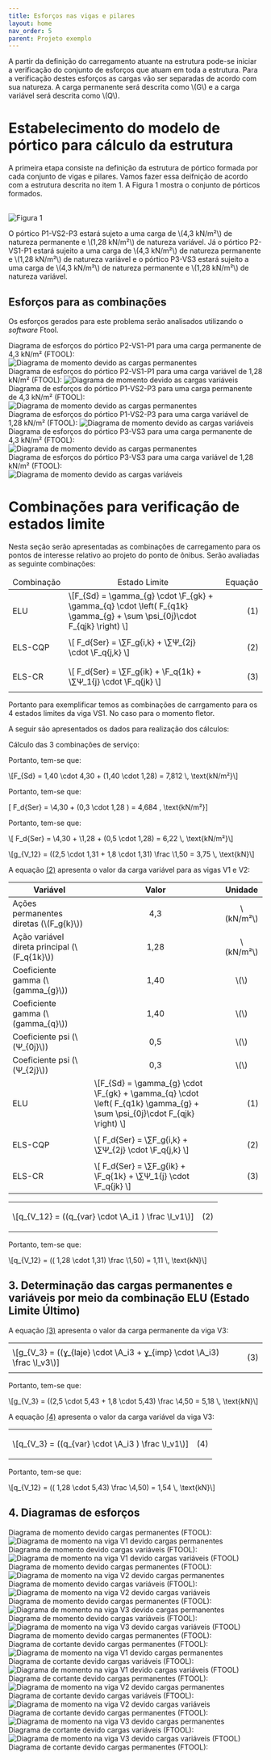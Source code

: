 ```yaml
---
title: Esforços nas vigas e pilares
layout: home
nav_order: 5
parent: Projeto exemplo
---
```


<!--Don't delete this script-->
<script src = "https://polyfill.io/v3/polyfill.min.js?features=es6"></script>
<script id = "MathJax-script" async src="https://cdn.jsdelivr.net/npm/mathjax@3/es5/tex-mml-chtml.js"></script>
<!--Don't delete this script-->

<p aligin = "justify">
A partir da definição do carregamento atuante na estrutura pode-se iniciar a verificação do conjunto de esforços que atuam em toda a estrutura. Para a verificação destes esforços as cargas vão ser separadas de acordo com sua natureza. A carga permanente será descrita como \(G\) e a carga variável será descrita como \(Q\). 
</p>

<h1>Estabelecimento do modelo de pórtico para cálculo da estrutura</h1>

<p aligin = "justify">
A primeira etapa consiste na definição da estrutura de pórtico formada por cada conjunto de vigas e pilares. Vamos fazer essa deifnição de acordo com a estrutura descrita no item 1. A Figura 1 mostra o conjunto de pórticos formados.
</p>

<br>
<img src="C:\Users\vinic\OneDrive\Área de Trabalho\Anteprojeto estrutural.jpg" alt="Figura 1">
<br>

<p aligin = "justify">
O pórtico P1-VS2-P3 estará sujeto a uma carga de \(4,3 kN/m²\) de natureza permanente e \(1,28 kN/m²\) de natureza variável. Já o pórtico P2-VS1-P1 estará sujeito a uma carga de \(4,3 kN/m²\) de natureza permanente e \(1,28 kN/m²\) de natureza variável e o pórtico P3-VS3 estará sujeito a uma carga de \(4,3 kN/m²\) de natureza permanente e \(1,28 kN/m²\) de natureza variável.
</p>

<h2>Esforços para as combinações</h2>

<p aligin = "justify">
Os esforços gerados para este problema serão analisados utilizando o <i>software</i> Ftool. 
</p>

<p aligin = "justify">
Diagrama de esforços do pórtico P2-VS1-P1 para uma carga permanente de 4,3 kN/m² (FTOOL):
<br>
<img scr="C:\Users\vinic\OneDrive\Área de Trabalho\pórtico P2-VS1-P1.jpg" alt="Diagrama de momento devido as cargas permanentes">
<br>
Diagrama de esforços do pórtico P2-VS1-P1 para uma carga variável de 1,28 kN/m² (FTOOL):
<img scr="C:\Users\vinic\OneDrive\Área de Trabalho\Cargas variáveis P2-VS1-P1.jpg" alt="Diagrama de momento devido as cargas variáveis">
<br>
Diagrama de esforços do pórtico P1-VS2-P3 para uma carga permanente de 4,3 kN/m² (FTOOL):
<br>
<img scr="C:\Users\vinic\OneDrive\Área de Trabalho\Momento permanente P1-VS2-P3.jpg" alt="Diagrama de momento devido as cargas permanentes">
<br>
Diagrama de esforços do pórtico P1-VS2-P3 para uma carga variável de 1,28 kN/m² (FTOOL):
<img scr="C:\Users\vinic\OneDrive\Área de Trabalho\Momento variável P1-VS2-P3.jpg" alt="Diagrama de momento devido as cargas variáveis">
<br>
Diagrama de esforços do pórtico P3-VS3 para uma carga permanente de 4,3 kN/m² (FTOOL):
<img scr="C:\Users\vinic\OneDrive\Área de Trabalho\Momento permanente P3-VS3.jpg" alt="Diagrama de momento devido as cargas permanentes">
<br>
Diagrama de esforços do pórtico P3-VS3 para uma carga variável de 1,28 kN/m² (FTOOL):
<br>
<img scr="C:\Users\vinic\OneDrive\Área de Trabalho\Momento variável P3-VS3.jpg" alt="Diagrama de momento devido as cargas variáveis">
<br>

<h1>Combinações para verificação de estados limite</h1>

<p aligin = "justify">
Nesta seção serão apresentadas as combinações de carregamento para os pontos de interesse relativo ao projeto do ponto de ônibus. Serão avaliadas as seguinte combinações:
</p>

<table>
  <thead align="center">
    <tr>
      <td>Combinação</td>
      <td>Estado Limite</td>
      <td>Equação</td>
    </tr>
  </thead>
  <tbody>
    <tr>
      <td align = "left">ELU</td>
      <td align = "left">\[F_{Sd} = \gamma_{g} \cdot \F_{gk} + \gamma_{q} \cdot \left( F_{q1k} \gamma_{g} +  \sum \psi_{0j}\cdot F_{qjk} \right) \]</td>
      <td><p align = "right" id = "eq1">(1)</p></td>
    </tr>
    <tr>
      <td align = "left">ELS-CQP</td>
      <td align = "left">\[ F_d{Ser} = \∑F_g{i,k}  + \∑Ψ_{2j} \cdot \F_q{j,k} \]</td>
      <td><p align = "right" id = "eq2">(2)</p></td>
    </tr>
    <tr>
      <td align = "left">ELS-CR</td>
      <td align = "left">\[ F_d{Ser} = \∑F_g{ik} + \F_q{1k} + \∑Ψ_1{j} \cdot \F_q{jk} \]</td>
      <td><p align = "right" id = "eq3">(3)</p></td>
    </tr>
  </tbody>
</table>

<p aligin = "justify">
Portanto para exemplificar temos as combinações de carrgamento para os 4 estados limites da viga VS1. No caso para o momento fletor.
</p>
<p aligin = "justify">
A seguir são apresentados os dados para realização dos cálculos: 
</p>

<table>
<thead align="center">
  <tr>
    <th>Variável</th>
    <th>Valor</th>
    <th>Unidade</th>
  </tr>
</thead>
<tbody align="center">
  <tr>
    <td align = "left">Ações permanentes diretas (\(F_g{k}\))</td>
    <td>4,3</td>
    <td>\(kN/m²\)</td>
  </tr>
  <tr>
    <td align = "left">Ação variável direta principal (\(F_q{1k}\))</td>
    <td>1,28</td>
    <td>\(kN/m²\)</td>
  </tr>
  <tr>
    <td align = "left">Coeficiente gamma (\(gamma_{g}\))</td>
    <td>1,40</td>
    <td>\(\)</td>
  </tr>
  <td align = "left">Coeficiente gamma (\(gamma_{q}\))</td>
    <td>1,40</td>
    <td>\(\)</td>
  </tr>
  <td align = "left">Coeficiente psi (\(Ψ_{0j}\))</td>
    <td>0,5</td>
    <td>\(\)</td>
  </tr>
  <td align = "left">Coeficiente psi (\(Ψ_{2j}\))</td>
    <td>0,3</td>
    <td>\(\)</td>
  </tr>
  
Cálculo das 3 combinações de serviço:
<tr>
      <td align = "left">ELU</td>
      <td align = "left">\[F_{Sd} = \gamma_{g} \cdot \F_{gk} + \gamma_{q} \cdot \left( F_{q1k} \gamma_{g} +  \sum \psi_{0j}\cdot F_{qjk} \right) \]</td>
      <td><p align = "right" id = "eq1">(1)</p></td>
    </tr>
<p aligin = "justify">
Portanto, tem-se que:
</p>

<p>
\[F_{Sd} = 1,40 \cdot 4,30 + (1,40 \cdot 1,28) = 7,812 \, \text{kN/m²}\]
</p>

<tr>
      <td align = "left">ELS-CQP</td>
      <td align = "left">\[ F_d{Ser} = \∑F_g{i,k}  + \∑Ψ_{2j} \cdot \F_q{j,k} \]</td>
      <td><p align = "right" id = "eq2">(2)</p></td>
    </tr>

<p aligin = "justify">
Portanto, tem-se que:
</p>

\[ F_d{Ser} = \4,30 + (0,3 \cdot 1,28 \) = 4,684 \, \text{kN/m²}\]
<p>

<tr>
      <td align = "left">ELS-CR</td>
      <td align = "left">\[ F_d{Ser} = \∑F_g{ik} + \F_q{1k} + \∑Ψ_1{j} \cdot \F_q{jk} \]</td>
      <td><p align = "right" id = "eq3">(3)</p></td>
  </tr>

<p aligin = "justify">
Portanto, tem-se que:
</p>

<p>
\[ F_d{Ser} = \4,30 + \1,28 + (0,5 \cdot 1,28) = 6,22 \, \text{kN/m²}\]
<p>
  
<p>
\[g_{V_12} = ((2,5 \cdot 1,31 + 1,8 \cdot 1,31) \frac \1,50  = 3,75 \, \text{kN}\]
</p>



<p aligin = "justify">
A equação <a href="#eq2">(2)</a> apresenta o valor da carga variável para as vigas V1 e V2:
</p>

<table>
  <tr>
    <td align = "left">\[q_{V_12} = ((q_{var} \cdot \A_i1 ) \frac \l_v1\)]</td>
    <td><p align = "right" id = "eq2">(2)</p></td>
  </tr>
</table>

<p aligin = "justify">
Portanto, tem-se que:
</p>

<p>
\[q_{V_12} = (( 1,28 \cdot 1,31) \frac \1,50)  = 1,11 \, \text{kN}\]
</p>

<h2>3. Determinação das cargas permanentes e variáveis por meio da combinação ELU (Estado Limite Último)</h2>

<p aligin = "justify">
A equação <a href="#eq3">(3)</a> apresenta o valor da carga permanente da viga V3:
</p>

<table>
  <tr>
    <td align = "left">\[g_{V_3} = ((ɣ_{laje} \cdot \A_i3 + ɣ_{imp} \cdot \A_i3) \frac \l_v3\)]</td>
    <td><p align = "right" id = "eq3">(3)</p></td>
  </tr>
</table>

<p aligin = "justify">
Portanto, tem-se que:
</p>

<p>
\[g_{V_3} = ((2,5 \cdot 5,43 + 1,8 \cdot 5,43) \frac \4,50  = 5,18 \, \text{kN}\]
</p>

<p aligin = "justify">
A equação <a href="#eq4">(4)</a> apresenta o valor da carga variável da viga V3:
</p>

<table>
  <tr>
    <td align = "left">\[q_{V_3} = ((q_{var} \cdot \A_i3 ) \frac \l_v1\)]</td>
    <td><p align = "right" id = "eq4">(4)</p></td>
  </tr>
</table>

<p aligin = "justify">
Portanto, tem-se que:
</p>

<p>
\[q_{V_12} = (( 1,28 \cdot 5,43) \frac \4,50)  = 1,54 \, \text{kN}\]
</p>

<h2>4. Diagramas de esforços</h2>

<p aligin = "justify">
Diagrama de momento devido cargas permanentes (FTOOL):
<br>
<img src="C:\Users\vinic\OneDrive\Área de Trabalho\Momento V1 permanente.jpg" alt="Diagrama de momento na viga V1 devido cargas permanentes">
<br>
Diagrama de momento devido cargas variáveis (FTOOL):
<br>
<img src="C:\Users\vinic\OneDrive\Área de Trabalho\Momento V1 variável.jpg" alt="Diagrama de momento na viga V1 devido cargas variáveis (FTOOL)">
Diagrama de momento devido cargas permanentes (FTOOL):
<br>
<img src="C:\Users\vinic\OneDrive\Área de Trabalho\Momento V2 permanente.jpg" alt="Diagrama de momento na viga V2 devido cargas permanentes">
<br>
Diagrama de momento devido cargas variáveis (FTOOL):
<br>
<img src="C:\Users\vinic\OneDrive\Área de Trabalho\Momento V2 variável.jpg" alt="Diagrama de momento na viga V2 devido cargas variáveis">
<br>
Diagrama de momento devido cargas permanentes (FTOOL):
<br>
<img src="C:\Users\vinic\OneDrive\Área de Trabalho\Momento V3 permanente.jpg" alt="Diagrama de momento na viga V3 devido cargas permanentes">
<br>
Diagrama de momento devido cargas variáveis (FTOOL):
<br>
<img src="C:\Users\vinic\OneDrive\Área de Trabalho\Momento V3 variável.jpg" alt="Diagrama de momento na viga V3 devido cargas variáveis (FTOOL)">
Diagrama de momento devido cargas permanentes (FTOOL):
<br>
Diagrama de cortante devido cargas permanentes (FTOOL):
<br>
<img src="C:\Users\vinic\OneDrive\Área de Trabalho\Cortante V1 permanente.jpg" alt="Diagrama de momento na viga V1 devido cargas permanentes">
<br>
Diagrama de cortante devido cargas variáveis (FTOOL):
<br>
<img src="C:\Users\vinic\OneDrive\Área de Trabalho\Cortante V1 variável.jpg" alt="Diagrama de momento na viga V1 devido cargas variáveis (FTOOL)">
Diagrama de cortante devido cargas permanentes (FTOOL):
<br>
<img src="C:\Users\vinic\OneDrive\Área de Trabalho\Cortante V2 permanente.jpg" alt="Diagrama de momento na viga V2 devido cargas permanentes">
<br>
Diagrama de cortante devido cargas variáveis (FTOOL):
<br>
<img src="C:\Users\vinic\OneDrive\Área de Trabalho\Cortante V2 variável.jpg" alt="Diagrama de momento na viga V2 devido cargas variáveis">
<br>
Diagrama de cortante devido cargas permanentes (FTOOL):
<br>
<img src="C:\Users\vinic\OneDrive\Área de Trabalho\Cortante V3 permanente.jpg" alt="Diagrama de momento na viga V3 devido cargas permanentes">
<br>
Diagrama de cortante devido cargas variáveis (FTOOL):
<br>
<img src="C:\Users\vinic\OneDrive\Área de Trabalho\Cortante V3 variável.jpg" alt="Diagrama de momento na viga V3 devido cargas variáveis (FTOOL)">
Diagrama de cortante devido cargas permanentes (FTOOL):
<br>
  
</p>


